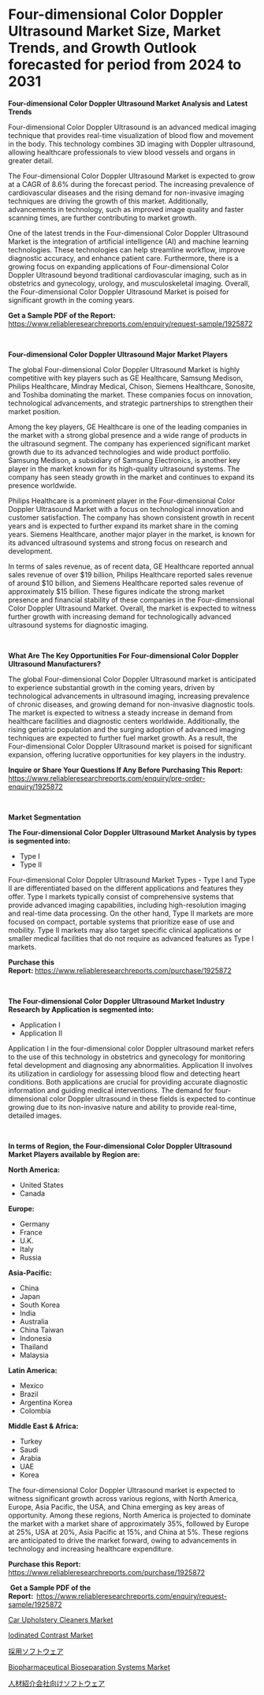 <p><h1>Four-dimensional Color Doppler Ultrasound Market Size, Market Trends, and Growth Outlook forecasted for period from 2024 to 2031</h1></p><p><strong>Four-dimensional Color Doppler Ultrasound Market Analysis and Latest Trends</strong></p>
<p><p>Four-dimensional Color Doppler Ultrasound is an advanced medical imaging technique that provides real-time visualization of blood flow and movement in the body. This technology combines 3D imaging with Doppler ultrasound, allowing healthcare professionals to view blood vessels and organs in greater detail.</p><p>The Four-dimensional Color Doppler Ultrasound Market is expected to grow at a CAGR of 8.6% during the forecast period. The increasing prevalence of cardiovascular diseases and the rising demand for non-invasive imaging techniques are driving the growth of this market. Additionally, advancements in technology, such as improved image quality and faster scanning times, are further contributing to market growth.</p><p>One of the latest trends in the Four-dimensional Color Doppler Ultrasound Market is the integration of artificial intelligence (AI) and machine learning technologies. These technologies can help streamline workflow, improve diagnostic accuracy, and enhance patient care. Furthermore, there is a growing focus on expanding applications of Four-dimensional Color Doppler Ultrasound beyond traditional cardiovascular imaging, such as in obstetrics and gynecology, urology, and musculoskeletal imaging. Overall, the Four-dimensional Color Doppler Ultrasound Market is poised for significant growth in the coming years.</p></p>
<p><strong>Get a Sample PDF of the Report:&nbsp;</strong> <a href="https://www.reliableresearchreports.com/enquiry/request-sample/1925872">https://www.reliableresearchreports.com/enquiry/request-sample/1925872</a></p>
<p>&nbsp;</p>
<p><strong>Four-dimensional Color Doppler Ultrasound Major Market Players</strong></p>
<p><p>The global Four-dimensional Color Doppler Ultrasound Market is highly competitive with key players such as GE Healthcare, Samsung Medison, Philips Healthcare, Mindray Medical, Chison, Siemens Healthcare, Sonosite, and Toshiba dominating the market. These companies focus on innovation, technological advancements, and strategic partnerships to strengthen their market position.</p><p>Among the key players, GE Healthcare is one of the leading companies in the market with a strong global presence and a wide range of products in the ultrasound segment. The company has experienced significant market growth due to its advanced technologies and wide product portfolio. Samsung Medison, a subsidiary of Samsung Electronics, is another key player in the market known for its high-quality ultrasound systems. The company has seen steady growth in the market and continues to expand its presence worldwide.</p><p>Philips Healthcare is a prominent player in the Four-dimensional Color Doppler Ultrasound Market with a focus on technological innovation and customer satisfaction. The company has shown consistent growth in recent years and is expected to further expand its market share in the coming years. Siemens Healthcare, another major player in the market, is known for its advanced ultrasound systems and strong focus on research and development.</p><p>In terms of sales revenue, as of recent data, GE Healthcare reported annual sales revenue of over $19 billion, Philips Healthcare reported sales revenue of around $10 billion, and Siemens Healthcare reported sales revenue of approximately $15 billion. These figures indicate the strong market presence and financial stability of these companies in the Four-dimensional Color Doppler Ultrasound Market. Overall, the market is expected to witness further growth with increasing demand for technologically advanced ultrasound systems for diagnostic imaging.</p></p>
<p>&nbsp;</p>
<p><strong>What Are The Key Opportunities For Four-dimensional Color Doppler Ultrasound Manufacturers?</strong></p>
<p><p>The global Four-dimensional Color Doppler Ultrasound market is anticipated to experience substantial growth in the coming years, driven by technological advancements in ultrasound imaging, increasing prevalence of chronic diseases, and growing demand for non-invasive diagnostic tools. The market is expected to witness a steady increase in demand from healthcare facilities and diagnostic centers worldwide. Additionally, the rising geriatric population and the surging adoption of advanced imaging techniques are expected to further fuel market growth. As a result, the Four-dimensional Color Doppler Ultrasound market is poised for significant expansion, offering lucrative opportunities for key players in the industry.</p></p>
<p><strong>Inquire or Share Your Questions If Any Before Purchasing This Report:</strong> <a href="https://www.reliableresearchreports.com/enquiry/pre-order-enquiry/1925872">https://www.reliableresearchreports.com/enquiry/pre-order-enquiry/1925872</a></p>
<p>&nbsp;</p>
<p><strong>Market Segmentation</strong></p>
<p><strong>The Four-dimensional Color Doppler Ultrasound Market Analysis by types is segmented into:</strong></p>
<p><ul><li>Type I</li><li>Type II</li></ul></p>
<p><p>Four-dimensional Color Doppler Ultrasound Market Types - Type I and Type II are differentiated based on the different applications and features they offer. Type I markets typically consist of comprehensive systems that provide advanced imaging capabilities, including high-resolution imaging and real-time data processing. On the other hand, Type II markets are more focused on compact, portable systems that prioritize ease of use and mobility. Type II markets may also target specific clinical applications or smaller medical facilities that do not require as advanced features as Type I markets.</p></p>
<p><strong>Purchase this Report:&nbsp;</strong><a href="https://www.reliableresearchreports.com/purchase/1925872">https://www.reliableresearchreports.com/purchase/1925872</a></p>
<p>&nbsp;</p>
<p><strong>The Four-dimensional Color Doppler Ultrasound Market Industry Research by Application is segmented into:</strong></p>
<p><ul><li>Application I</li><li>Application II</li></ul></p>
<p><p>Application I in the four-dimensional color Doppler ultrasound market refers to the use of this technology in obstetrics and gynecology for monitoring fetal development and diagnosing any abnormalities. Application II involves its utilization in cardiology for assessing blood flow and detecting heart conditions. Both applications are crucial for providing accurate diagnostic information and guiding medical interventions. The demand for four-dimensional color Doppler ultrasound in these fields is expected to continue growing due to its non-invasive nature and ability to provide real-time, detailed images.</p></p>
<p>&nbsp;</p>
<p><strong>In terms of Region, the Four-dimensional Color Doppler Ultrasound Market Players available by Region are:</strong></p>
<p>
    <p> <strong> North America: </strong>
        <ul>
            <li>United States</li>
            <li>Canada</li>
        </ul>
        </p> 
    <p> <strong> Europe: </strong>
        <ul>
            <li>Germany</li>
            <li>France</li>
            <li>U.K.</li>
            <li>Italy</li>
            <li>Russia</li>
        </ul>
        </p> 
    <p> <strong> Asia-Pacific: </strong>
        <ul>
            <li>China</li>
            <li>Japan</li>
            <li>South Korea</li>
            <li>India</li>
            <li>Australia</li>
            <li>China Taiwan</li>
            <li>Indonesia</li>
            <li>Thailand</li>
            <li>Malaysia</li>
        </ul>
        </p> 
    <p> <strong> Latin America: </strong>
        <ul>
            <li>Mexico</li>
            <li>Brazil</li>
            <li>Argentina Korea</li>
            <li>Colombia</li>
        </ul>
        </p> 
    <p> <strong> Middle East & Africa: </strong>
        <ul>
            <li>Turkey</li>
            <li>Saudi</li>
            <li>Arabia</li>
            <li>UAE</li>
            <li>Korea</li>
        </ul>
    </p>
    </p>
<p><p>The four-dimensional Color Doppler Ultrasound market is expected to witness significant growth across various regions, with North America, Europe, Asia Pacific, the USA, and China emerging as key areas of opportunity. Among these regions, North America is projected to dominate the market with a market share of approximately 35%, followed by Europe at 25%, USA at 20%, Asia Pacific at 15%, and China at 5%. These regions are anticipated to drive the market forward, owing to advancements in technology and increasing healthcare expenditure.</p></p>
<p><strong>Purchase this Report: </strong><a href="https://www.reliableresearchreports.com/purchase/1925872">https://www.reliableresearchreports.com/purchase/1925872</a></p>
<p>&nbsp;<strong>Get a Sample PDF of the Report:&nbsp;&nbsp;</strong><a href="https://www.reliableresearchreports.com/enquiry/request-sample/1925872">https://www.reliableresearchreports.com/enquiry/request-sample/1925872</a></p>
<p><strong></strong></p>
<p><p><a href="https://view.publitas.com/reportprime-1/car-upholstery-cleaners-market-growth-market-trends-covid-19-impact-and-forecasts-for-period-from-2024-2031/">Car Upholstery Cleaners Market</a></p><p><a href="https://github.com/marloy8/Market-Research-Report-List-3/blob/main/iodinated-contrast-market.md">Iodinated Contrast Market</a></p><p><a href="https://medium.com/@keeganbarrows2023/%E6%8E%A1%E7%94%A8%E3%82%BD%E3%83%95%E3%83%88%E3%82%A6%E3%82%A7%E3%82%A2%E5%B8%82%E5%A0%B4%E3%81%AE%E3%82%A4%E3%83%B3%E3%82%B5%E3%82%A4%E3%83%88-%E5%B8%82%E5%A0%B4%E5%8B%95%E5%90%91-%E6%88%90%E9%95%B7-2024%E5%B9%B4%E3%81%8B%E3%82%892031%E5%B9%B4%E3%81%BE%E3%81%A7%E3%81%AE%E4%BA%88%E6%B8%AC-2f98792ea352">採用ソフトウェア</a></p><p><a href="https://github.com/jj19131/Market-Research-Report-List-1/blob/main/biopharmaceutical-bioseparation-systems-market.md">Biopharmaceutical Bioseparation Systems Market</a></p><p><a href="https://medium.com/@keeganbarrows2023/%E6%8E%A1%E7%94%A8%E3%82%A8%E3%83%BC%E3%82%B8%E3%82%A7%E3%83%B3%E3%82%B7%E3%83%BC%E3%82%BD%E3%83%95%E3%83%88%E3%82%A6%E3%82%A7%E3%82%A2%E5%B8%82%E5%A0%B4%E3%83%AC%E3%83%9D%E3%83%BC%E3%83%88%E3%81%AF-%E3%81%93%E3%81%AE%E5%B8%82%E5%A0%B4%E3%81%AE%E6%9C%80%E6%96%B0%E3%83%88%E3%83%AC%E3%83%B3%E3%83%89%E3%81%A8%E6%88%90%E9%95%B7%E3%81%AE%E6%A9%9F%E4%BC%9A%E3%82%92%E6%98%8E%E3%82%89%E3%81%8B%E3%81%AB%E3%81%97%E3%81%A6%E3%81%84%E3%81%BE%E3%81%99-e80cc979a42e">人材紹介会社向けソフトウェア</a></p></p>